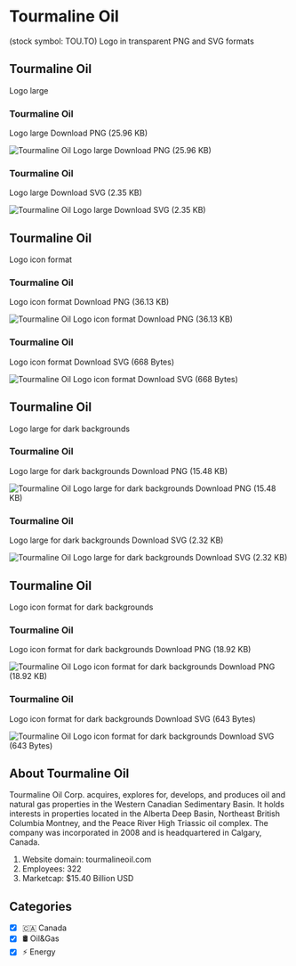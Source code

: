 # Tourmaline Oil
 (stock symbol: TOU.TO) Logo in transparent PNG and SVG formats

## Tourmaline Oil
 Logo large

### Tourmaline Oil
 Logo large Download PNG (25.96 KB)

![Tourmaline Oil
 Logo large Download PNG (25.96 KB)](/img/orig/TOU.TO_BIG-0b426de1.png)

### Tourmaline Oil
 Logo large Download SVG (2.35 KB)

![Tourmaline Oil
 Logo large Download SVG (2.35 KB)](/img/orig/TOU.TO_BIG-bc235d89.svg)

## Tourmaline Oil
 Logo icon format

### Tourmaline Oil
 Logo icon format Download PNG (36.13 KB)

![Tourmaline Oil
 Logo icon format Download PNG (36.13 KB)](/img/orig/TOU.TO-a25298c2.png)

### Tourmaline Oil
 Logo icon format Download SVG (668 Bytes)

![Tourmaline Oil
 Logo icon format Download SVG (668 Bytes)](/img/orig/TOU.TO-f8f62fd7.svg)

## Tourmaline Oil
 Logo large for dark backgrounds

### Tourmaline Oil
 Logo large for dark backgrounds Download PNG (15.48 KB)

![Tourmaline Oil
 Logo large for dark backgrounds Download PNG (15.48 KB)](/img/orig/TOU.TO_BIG.D-eee6780f.png)

### Tourmaline Oil
 Logo large for dark backgrounds Download SVG (2.32 KB)

![Tourmaline Oil
 Logo large for dark backgrounds Download SVG (2.32 KB)](/img/orig/TOU.TO_BIG.D-0661a30a.svg)

## Tourmaline Oil
 Logo icon format for dark backgrounds

### Tourmaline Oil
 Logo icon format for dark backgrounds Download PNG (18.92 KB)

![Tourmaline Oil
 Logo icon format for dark backgrounds Download PNG (18.92 KB)](/img/orig/TOU.TO.D-91765e2b.png)

### Tourmaline Oil
 Logo icon format for dark backgrounds Download SVG (643 Bytes)

![Tourmaline Oil
 Logo icon format for dark backgrounds Download SVG (643 Bytes)](/img/orig/TOU.TO.D-d33e8481.svg)

## About Tourmaline Oil


Tourmaline Oil Corp. acquires, explores for, develops, and produces oil and natural gas properties in the Western Canadian Sedimentary Basin. It holds interests in properties located in the Alberta Deep Basin, Northeast British Columbia Montney, and the Peace River High Triassic oil complex. The company was incorporated in 2008 and is headquartered in Calgary, Canada.

1. Website domain: tourmalineoil.com
2. Employees: 322
3. Marketcap: $15.40 Billion USD


## Categories
- [x] 🇨🇦 Canada
- [x] 🛢 Oil&Gas
- [x] ⚡ Energy
